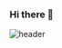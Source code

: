 ### Hi there 👋

![header](https://capsule-render.vercel.app/api?type=Waving&color=auto&height=200&section=header&text=Seonggyeong%20GitHub&fontSize=45&color=white)

